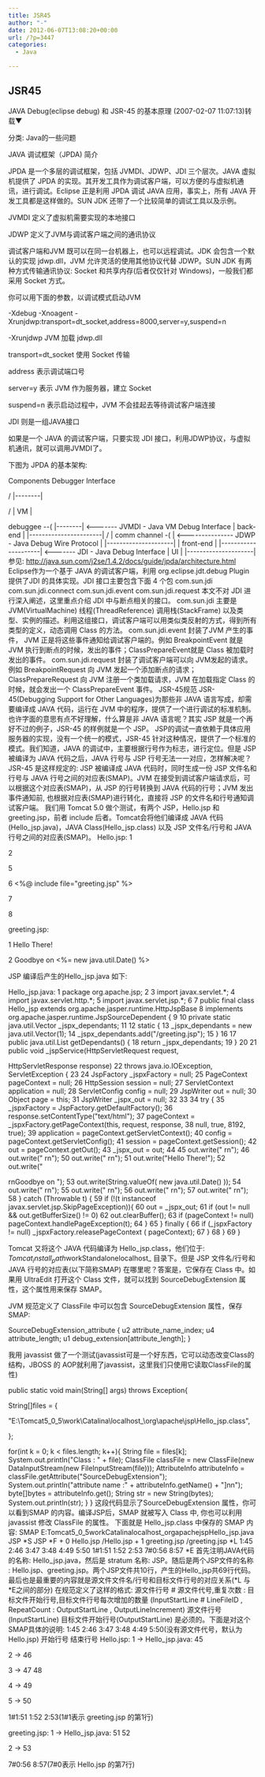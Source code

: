 ```yaml
---
title: JSR45
author: "-"
date: 2012-06-07T13:08:20+00:00
url: /?p=3447
categories:
  - Java

---
```

## JSR45
JAVA Debug(eclipse debug) 和 JSR-45 的基本原理 (2007-02-07 11:07:13)转载▼
  
分类:  Java的一些问题
  
JAVA 调试框架（JPDA) 简介

JPDA 是一个多层的调试框架，包括 JVMDI、JDWP、JDI 三个层次。JAVA 虚拟机提供了 JPDA 的实现。其开发工具作为调试客户端，可以方便的与虚拟机通讯，进行调试。Eclipse 正是利用 JPDA 调试 JAVA 应用，事实上，所有 JAVA 开发工具都是这样做的。SUN JDK 还带了一个比较简单的调试工具以及示例。
  
JVMDI 定义了虚拟机需要实现的本地接口
  
JDWP 定义了JVM与调试客户端之间的通讯协议

调试客户端和JVM 既可以在同一台机器上，也可以远程调试。JDK 会包含一个默认的实现 jdwp.dll，JVM 允许灵活的使用其他协议代替 JDWP。SUN JDK 有两种方式传输通讯协议: Socket 和共享内存(后者仅仅针对 Windows)，一般我们都采用 Socket 方式。

你可以用下面的参数，以调试模式启动JVM
   
-Xdebug -Xnoagent -Xrunjdwp:transport=dt_socket,address=8000,server=y,suspend=n
    
-Xrunjdwp JVM 加载 jdwp.dll
     
transport=dt_socket 使用 Socket 传输
     
address 表示调试端口号
     
server=y 表示 JVM 作为服务器，建立 Socket
     
suspend=n 表示启动过程中，JVM 不会挂起去等待调试客户端连接
  
JDI 则是一组JAVA接口

如果是一个 JAVA 的调试客户端，只要实现 JDI 接口，利用JDWP协议，与虚拟机通讯，就可以调用JVMDI了。
  
下图为 JPDA 的基本架构: 
                            
Components Debugger Interface

/ |--------|
                 
/ | VM |
  
debuggee --( |--------| <\---\---- JVMDI - Java VM Debug Interface | back-end | |\---\---\---\---\---\---\-----| / | comm channel -( | <\---\---\---\---\--- JDWP - Java Debug Wire Protocol | |\---\---\---\---\---\---\---| | front-end | |\---\---\---\---\---\---\---| <\---\---- JDI - Java Debug Interface | UI | |\---\---\---\---\---\---\---| 参见: http://java.sun.com/j2se/1.4.2/docs/guide/jpda/architecture.html Eclipse作为一个基于 JAVA 的调试客户端，利用 org.eclipse.jdt.debug Plugin 提供了JDI 的具体实现。JDI 接口主要包含下面 4 个包 com.sun.jdi com.sun.jdi.connect com.sun.jdi.event com.sun.jdi.request 本文不对 JDI 进行深入阐述，这里重点介绍 JDI 中与断点相关的接口。 com.sun.jdi 主要是JVM(VirtualMachine) 线程(ThreadReference) 调用栈(StackFrame) 以及类型、实例的描述。利用这组接口，调试客户端可以用类似类反射的方式，得到所有类型的定义，动态调用 Class 的方法。 com.sun.jdi.event 封装了JVM 产生的事件， JVM 正是将这些事件通知给调试客户端的。例如 BreakpointEvent 就是 JVM 执行到断点的时候，发出的事件；ClassPrepareEvent就是 Class 被加载时发出的事件。 com.sun.jdi.request 封装了调试客户端可以向 JVM发起的请求。例如 BreakpointRequest 向 JVM 发起一个添加断点的请求；ClassPrepareRequest 向 JVM 注册一个类加载请求，JVM 在加载指定 Class 的时候，就会发出一个 ClassPrepareEvent 事件。 JSR-45规范 JSR-45(Debugging Support for Other Languages)为那些非 JAVA 语言写成，却需要编译成 JAVA 代码，运行在 JVM 中的程序，提供了一个进行调试的标准机制。也许字面的意思有点不好理解，什么算是非 JAVA 语言呢？其实 JSP 就是一个再好不过的例子，JSR-45 的样例就是一个 JSP。 JSP的调试一直依赖于具体应用服务器的实现，没有一个统一的模式，JSR-45 针对这种情况，提供了一个标准的模式。我们知道，JAVA 的调试中，主要根据行号作为标志，进行定位。但是 JSP 被编译为 JAVA 代码之后，JAVA 行号与 JSP 行号无法一一对应，怎样解决呢？ JSR-45 是这样规定的: JSP 被编译成 JAVA 代码时，同时生成一份 JSP 文件名和行号与 JAVA 行号之间的对应表(SMAP)。JVM 在接受到调试客户端请求后，可以根据这个对应表(SMAP)，从 JSP 的行号转换到 JAVA 代码的行号；JVM 发出事件通知前, 也根据对应表(SMAP)进行转化，直接将 JSP 的文件名和行号通知调试客户端。 我们用 Tomcat 5.0 做个测试，有两个 JSP，Hello.jsp 和 greeting.jsp，前者 include 后者。Tomcat会将他们编译成 JAVA 代码(Hello_jsp.java)，JAVA Class(Hello_jsp.class) 以及 JSP 文件名/行号和 JAVA 行号之间的对应表(SMAP)。 Hello.jsp: 1 
            
2 
            
5 
            
6 <%@ include file="greeting.jsp" %>
            
7 
            
8 
  
greeting.jsp:

1 Hello There!

2 Goodbye on <%= new java.util.Date() %>

JSP 编译后产生的Hello_jsp.java 如下:
  
Hello_jsp.java: 1 package org.apache.jsp; 2 3 import javax.servlet.\*; 4 import javax.servlet.http.\*; 5 import javax.servlet.jsp.*; 6 7 public final class Hello_jsp extends org.apache.jasper.runtime.HttpJspBase 8 implements org.apache.jasper.runtime.JspSourceDependent { 9 10 private static java.util.Vector _jspx_dependants; 11 12 static { 13 _jspx_dependants = new java.util.Vector(1); 14 _jspx_dependants.add("/greeting.jsp"); 15 } 16 17 public java.util.List getDependants() { 18 return _jspx_dependants; 19 } 20 21 public void _jspService(HttpServletRequest request,
  
HttpServletResponse response) 22 throws java.io.IOException, ServletException { 23 24 JspFactory _jspxFactory = null; 25 PageContext pageContext = null; 26 HttpSession session = null; 27 ServletContext application = null; 28 ServletConfig config = null; 29 JspWriter out = null; 30 Object page = this; 31 JspWriter _jspx_out = null; 32 33 34 try { 35 _jspxFactory = JspFactory.getDefaultFactory(); 36 response.setContentType("text/html"); 37 pageContext = _jspxFactory.getPageContext(this, request, response, 38 null, true, 8192, true); 39 application = pageContext.getServletContext(); 40 config = pageContext.getServletConfig(); 41 session = pageContext.getSession(); 42 out = pageContext.getOut(); 43 _jspx_out = out; 44 45 out.write(" rn"); 46 out.write(" rn"); 50 out.write(" rn"); 51 out.write("Hello There!"); 52 out.write(" 

rnGoodbye on "); 53 out.write(String.valueOf( new java.util.Date() )); 54 out.write(" rn"); 55 out.write(" rn"); 56 out.write("</body> rn"); 57 out.write("</html> rn"); 58 } catch (Throwable t) { 59 if (!(t instanceof javax.servlet.jsp.SkipPageException)){ 60 out = _jspx_out; 61 if (out != null && out.getBufferSize() != 0) 62 out.clearBuffer(); 63 if (pageContext != null) pageContext.handlePageException(t); 64 } 65 } finally { 66 if (_jspxFactory != null) _jspxFactory.releasePageContext ( pageContext); 67 } 68 } 69 }
  
Tomcat 又将这个 JAVA 代码编译为 Hello_jsp.class，他们位于:  $Tomcat_install_path$workStandalonelocalhost_ 目录下。但是 JSP 文件名/行号和 JAVA 行号的对应表(以下简称SMAP) 在哪里呢？答案是，它保存在 Class 中。如果用 UltraEdit 打开这个 Class 文件，就可以找到 SourceDebugExtension 属性，这个属性用来保存 SMAP。

JVM 规范定义了 ClassFile 中可以包含 SourceDebugExtension 属性，保存 SMAP: 
  
SourceDebugExtension_attribute { u2 attribute_name_index; u4 attribute_length; u1 debug_extension[attribute_length]; }

我用 javassist 做了一个测试(javassist可是一个好东西，它可以动态改变Class的结构，JBOSS 的 AOP就利用了javassist，这里我们只使用它读取ClassFile的属性)
  
public static void main(String[] args) throws Exception{
     
String[]files = {
  
"E:\Tomcat5_0_5\work\Catalina\localhost_\org\apache\jsp\Hello_jsp.class",
     
};

for(int k = 0; k < files.length; k++){  String file = files[k];  System.out.println("Class : " + file);  ClassFile classFile = new ClassFile(new DataInputStream(new FileInputStream(file)));   AttributeInfo attributeInfo = classFile.getAttribute("SourceDebugExtension");  System.out.println("attribute name :" + attributeInfo.getName() + "]nn");  byte[]bytes = attributeInfo.get();  String str = new String(bytes);  System.out.println(str); } } 这段代码显示了SourceDebugExtension 属性，你可以看到SMAP 的内容。编译JSP后，SMAP 就被写入 Class 中, 你也可以利用 javassist 修改 ClassFile 的属性。 下面就是 Hello_jsp.class 中保存的 SMAP 内容: SMAP E:Tomcat5_0_5workCatalinalocalhost_orgapachejspHello_jsp.java JSP \*S JSP \*F + 0 Hello.jsp /Hello.jsp + 1 greeting.jsp /greeting.jsp \*L 1:45 2:46 3:47 3:48 4:49 5:50 1#1:51 1:52 2:53 7#0:56 8:57 \*E 首先注明JAVA代码的名称: Hello_jsp.java，然后是 stratum 名称:  JSP。随后是两个JSP文件的名称 : Hello.jsp、greeting.jsp。两个JSP文件共10行，产生的Hello_jsp共69行代码。最后也是最重要的内容就是源文件文件名/行号和目标文件行号的对应关系(\*L 与 \*E之间的部分) 在规范定义了这样的格式:  源文件行号 # 源文件代号,重复次数 : 目标文件开始行号,目标文件行号每次增加的数量 (InputStartLine # LineFileID , RepeatCount : OutputStartLine , OutputLineIncrement) 源文件行号(InputStartLine) 目标文件开始行号(OutputStartLine) 是必须的。下面是对这个SMAP具体的说明:  1:45 2:46 3:47 3:48 4:49 5:50(没有源文件代号，默认为Hello.jsp) 开始行号 结束行号 Hello.jsp: 1 -> Hello_jsp.java: 45
                
2 -> 46
                
3 -> 47 48
                
4 -> 49
                
5 -> 50

1#1:51 1:52 2:53(1#1表示 greeting.jsp 的第1行)
  
greeting.jsp: 1 -> Hello_jsp.java: 51 52
                   
2 -> 53

7#0:56 8:57(7#0表示 Hello.jsp 的第7行)